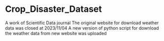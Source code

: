 # Crop_Disaster_Dataset
A work of Scientific Data journal
The original website for download weather data was closed at 2023/11/04
A new version of python script for download the weather data from new website was uploaded
